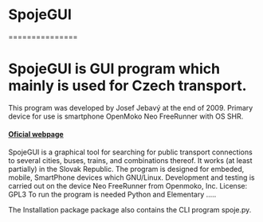 # SpojeGUI
===============

# SpojeGUI is GUI program which mainly is used for Czech transport. 


This program was developed by Josef Jebavý at the end of 2009.
Primary device for use is  smartphone OpenMoko Neo FreeRunner with OS SHR.

#### [Oficial webpage](http://multi.xeres.cz/programovani/spojegui)

SpojeGUI is a graphical tool for searching for public transport connections to several cities, buses, trains, and combinations thereof.
It works (at least partially) in the Slovak Republic.
The program is designed for embeded, mobile, SmartPhone devices  which GNU/Linux.
Development and testing is carried out on the device Neo FreeRunner from Openmoko, Inc.
License: GPL3
To run the program is needed Python and Elementary .....



The Installation package package also contains the CLI program spoje.py.
